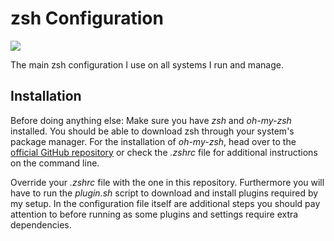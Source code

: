 
# zsh Configuration #

![](https://github.com/catlinman/nekoconfig/blob/master/zsh/preview.png)

The main zsh configuration I use on all systems I run and manage.

## Installation ##

Before doing anything else: Make sure you have *zsh* and *oh-my-zsh* installed.
You should be able to download zsh through your system's package manager. For
the installation of *oh-my-zsh*, head over to the
[official GitHub repository](https://github.com/robbyrussell/oh-my-zsh) or
check the *.zshrc* file for additional instructions on the command line.

Override your *.zshrc* file with the one in this repository. Furthermore you
will have to run the *plugin.sh* script to download and install plugins required
by my setup. In the configuration file itself are additional steps you should
pay attention to before running as some plugins and settings require extra
dependencies.
